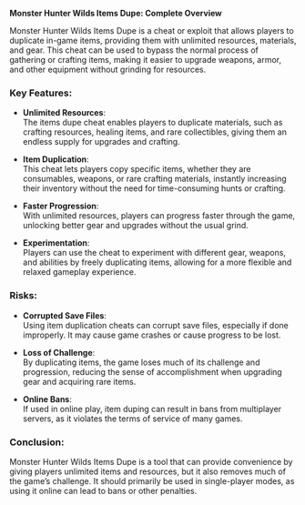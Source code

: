 **Monster Hunter Wilds Items Dupe: Complete Overview**

Monster Hunter Wilds Items Dupe is a cheat or exploit that allows players to duplicate in-game items, providing them with unlimited resources, materials, and gear. This cheat can be used to bypass the normal process of gathering or crafting items, making it easier to upgrade weapons, armor, and other equipment without grinding for resources. 

### Key Features:
- **Unlimited Resources**:  
   The items dupe cheat enables players to duplicate materials, such as crafting resources, healing items, and rare collectibles, giving them an endless supply for upgrades and crafting.

- **Item Duplication**:  
   This cheat lets players copy specific items, whether they are consumables, weapons, or rare crafting materials, instantly increasing their inventory without the need for time-consuming hunts or crafting.

- **Faster Progression**:  
   With unlimited resources, players can progress faster through the game, unlocking better gear and upgrades without the usual grind.

- **Experimentation**:  
   Players can use the cheat to experiment with different gear, weapons, and abilities by freely duplicating items, allowing for a more flexible and relaxed gameplay experience.

### Risks:
- **Corrupted Save Files**:  
   Using item duplication cheats can corrupt save files, especially if done improperly. It may cause game crashes or cause progress to be lost.

- **Loss of Challenge**:  
   By duplicating items, the game loses much of its challenge and progression, reducing the sense of accomplishment when upgrading gear and acquiring rare items.

- **Online Bans**:  
   If used in online play, item duping can result in bans from multiplayer servers, as it violates the terms of service of many games.

### Conclusion:
Monster Hunter Wilds Items Dupe is a tool that can provide convenience by giving players unlimited items and resources, but it also removes much of the game’s challenge. It should primarily be used in single-player modes, as using it online can lead to bans or other penalties.
